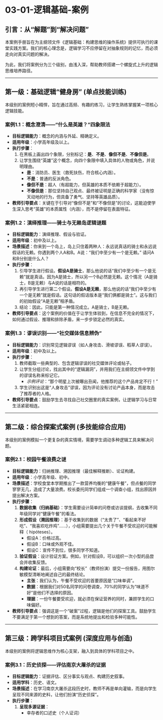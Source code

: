 # 03-01-逻辑基础-案例

## 引言：从“解题”到“解决问题”

本案例手册旨在为主纲领文件《逻辑基础：构建思维的操作系统》提供可执行的课堂实践方案。我们的核心理念是，逻辑学习不应停留在对抽象规则的记忆，而必须走向对真实问题的解决。

为此，我们将案例分为三个级别，由浅入深，帮助教师搭建一个螺旋式上升的逻辑思维培养路径。

---

## 第一级：基础逻辑“健身房” (单点技能训练)

本级别的案例短小精悍，旨在通过高频、有趣的练习，让学生熟练掌握某一项核心逻辑技能。

### 案例1.1：概念澄清——“什么是英雄？”四象限法

- **目标逻辑能力**：概念的内涵与外延、精确定义。
- **适用年级**：小学高年级及以上。
- **执行步骤**：
    1. 在黑板上画出四个象限，分别标记：**是**、**不是**、**像但不是**、**不像但是**。
    2. 让学生围绕“英雄”这个概念，向四个象限中填入具体的人物或角色，并说明理由。
        - **是**：消防员、医生（救死扶伤，符合核心内涵）。
        - **不是**：普通的反派角色。
        - **像但不是**：超人（有超能力，但英雄的本质不依赖于超能力）。
        - **不像但是**：那位坚持自己观点、最终被证明是正确的科学家（没有惊天动地的行为，但具备了勇气、坚持等英雄品质）。
- **教师引导要点**：关键在于引导对“像但不是”和“不像但是”的讨论，这能迫使学生深入思考“英雄”的本质属性（内涵），而不是停留在表面特征。

### 案例1.2：演绎推理——骑士与无赖岛逻辑谜题

- **目标逻辑能力**：演绎推理、假设与验证。
- **适用年级**：初中及以上。
- **场景描述**：你来到一个岛上，岛上只住着两种人：永远说真话的骑士和永远说假话的无赖。你遇到两个人A和B。A说：“我们中至少有一个是无赖。” 请问A和B分别是什么人？
- **执行步骤**：
    1. 引导学生进行假设。**假设A是骑士**，那么他说的话“我们中至少有一个是无赖”就是真话。因为A是骑士，所以另一个B必然是无赖。这个情况（A是骑士，B是无赖）与A说的话是相符的。
    2. 再引导学生进行第二个假设。**假设A是无赖**，那么他说的话“我们中至少有一个是无赖”就是假话。这句话的假话版本是“我们俩都是骑士”。这与我们的初始假设“A是无赖”相矛盾。
    3. 结论：因此，只能是第一种情况成立。A是骑士，B是无赖。
- **教师引导要点**：这个案例的价值在于让学生体验到，在信息不完全的情况下，如何通过假设、推理和排除矛盾，来一步步锁定必然的真实。

### 案例1.3：谬误识别——“社交媒体信息辨伪”

- **目标逻辑能力**：识别常见逻辑谬误（如人身攻击、滑坡谬误、稻草人谬误）。
- **适用年级**：初中及以上。
- **执行步骤**：
    1. 教师截取一些典型的、包含逻辑谬误的社交媒体评论或帖子。
    2. 让学生分组讨论，找出其中的“逻辑漏洞”，并用我们在主纲领文件中学到的谬误名称来标记它。
        - *示例评论*：“那个明星上次被曝出丑闻，他推荐的这个产品肯定不行！”
    3. 学生识别出这是“人身攻击”谬误，因为评论没有讨论产品本身，而是攻击了推荐者的人格。
- **教师引导要点**：鼓励学生去寻找自己社交圈里的真实案例，让逻辑学习与日常生活紧密相连。

---

## 第二级：综合探案式案例 (多技能综合应用)

本级别的案例模拟一个更复杂的真实情境，需要学生调动多种逻辑工具来解决问题。

### 案例2.1：校园午餐浪费之谜

- **目标逻辑能力**：归纳推理、溯因推理（最佳解释推断）、论证构建。
- **适用年级**：小学高年级、初中。
- **场景描述**：学校食堂本学期推出了一款营养均衡的“健康午餐”，但点餐的同学寥寥无几，造成了大量浪费。校长委托同学们组成一个调查小组，找出原因并提出解决方案。
- **执行步骤**：
    1. **数据收集（归纳基础）**：学生需要设计简单的问卷或访谈提纲，去收集不同年级同学对“健康午餐”的看法。
    2. **形成假设（溯因推理）**：基于收集到的数据（“太贵了”、“看起来不好吃”、“我喜欢吃炸鸡”……），小组需要提出几个关于午餐不受欢迎的可能解释（ hipóteses）。
        - 假设A：价格过高。
        - 假设B：口味或外观不佳。
        - 假设C：宣传不到位，很多同学不知道。
    3. **验证假设**：设计验证方案。例如，针对假设B，可以组织一次小型的品尝会并收集反馈。
    4. **构建论证**：最后，小组需要向“校长”（教师扮演）提交一份报告，用图尔敏模型清晰地阐述自己的最终结论。
        - **主张**：我们认为，午餐不受欢迎的首要原因是“口味单调”。
        - **数据**：根据我们对50名同学的问卷调查，70%的同学认为“味道不好”是他们不选择的原因。
        - **理据**：一份午餐要受欢迎，就必须在保证营养的同时，兼顾学生的口味偏好。
- **教师引导要点**：强调这是一个“破案”过程，逻辑是他们的探案工具。鼓励学生不要满足于第一个想到的答案，而是系统地提出和检验多种可能性。

---

## 第三级：跨学科项目式案例 (深度应用与创造)

本级别的案例将逻辑思维作为核心支架，融入到具体的学科项目之中。

### 案例3.1：历史侦探——评估南京大屠杀的证据

- **目标逻辑能力**：证据评估、区分事实与观点、构建历史叙事。
- **适用学科**：历史、语文。
- **场景描述**：在学习南京大屠杀这段历史时，教师不再是单向灌输，而是向学生呈现不同来源的史料，让他们扮演“历史侦探”。
- **执行步骤**：
    1. **呈现多源证据**：
        - 幸存者的口述史（个人证词）
